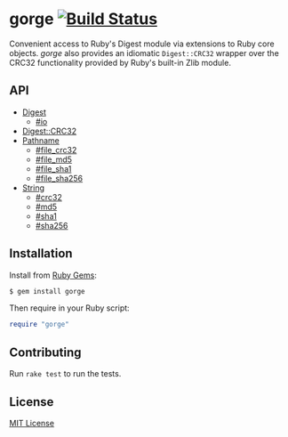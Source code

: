 # gorge [![Build Status](https://travis-ci.org/jonathanhefner/gorge.svg?branch=master)](https://travis-ci.org/jonathanhefner/gorge)

Convenient access to Ruby's Digest module via extensions to Ruby core
objects.  *gorge* also provides an idiomatic `Digest::CRC32` wrapper
over the CRC32 functionality provided by Ruby's built-in Zlib module.


## API

- [Digest](https://www.rubydoc.info/gems/gorge/Digest/Instance)
  - [#io](https://www.rubydoc.info/gems/gorge/Digest%2FInstance:io)
- [Digest::CRC32](https://www.rubydoc.info/gems/gorge/Digest/CRC32)
- [Pathname](https://www.rubydoc.info/gems/gorge/Pathname)
  - [#file_crc32](https://www.rubydoc.info/gems/gorge/Pathname:file_crc32)
  - [#file_md5](https://www.rubydoc.info/gems/gorge/Pathname:file_md5)
  - [#file_sha1](https://www.rubydoc.info/gems/gorge/Pathname:file_sha1)
  - [#file_sha256](https://www.rubydoc.info/gems/gorge/Pathname:file_sha256)
- [String](https://www.rubydoc.info/gems/gorge/String)
  - [#crc32](https://www.rubydoc.info/gems/gorge/String:crc32)
  - [#md5](https://www.rubydoc.info/gems/gorge/String:md5)
  - [#sha1](https://www.rubydoc.info/gems/gorge/String:sha1)
  - [#sha256](https://www.rubydoc.info/gems/gorge/String:sha256)


## Installation

Install from [Ruby Gems](https://rubygems.org/gems/gorge):

```bash
$ gem install gorge
```

Then require in your Ruby script:

```ruby
require "gorge"
```


## Contributing

Run `rake test` to run the tests.


## License

[MIT License](https://opensource.org/licenses/MIT)
